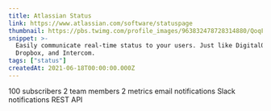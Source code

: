 ```yaml
---
title: Atlassian Status
link: https://www.atlassian.com/software/statuspage
thumbnail: https://pbs.twimg.com/profile_images/963832478728314880/QoqF8Db1_400x400.jpg
snippet: >-
  Easily communicate real-time status to your users. Just like DigitalOcean,
  Dropbox, and Intercom. 
tags: ["status"]
createdAt: 2021-06-18T00:00:00.000Z
---
```

100 subscribers
2 team members
2 metrics
email notifications
Slack notifications
REST API